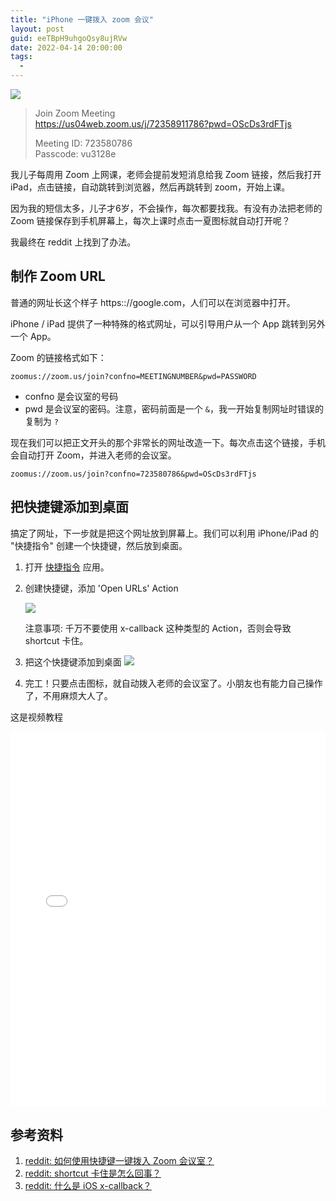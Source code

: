 ```yaml
---
title: "iPhone 一键拨入 zoom 会议"
layout: post
guid: eeTBpH9uhgoQsy8ujRVw
date: 2022-04-14 20:00:00
tags:
  -
---
```


![](/media/files/2022/2022-04-14-7.jpg)

> Join Zoom Meeting  
> https://us04web.zoom.us/j/72358911786?pwd=OScDs3rdFTjs  
>
> Meeting ID: 723580786  
> Passcode: vu3128e

我儿子每周用 Zoom 上网课，老师会提前发短消息给我 Zoom 链接，然后我打开 iPad，点击链接，自动跳转到浏览器，然后再跳转到 zoom，开始上课。

因为我的短信太多，儿子才6岁，不会操作，每次都要找我。有没有办法把老师的 Zoom 链接保存到手机屏幕上，每次上课时点击一夏图标就自动打开呢？

我最终在 reddit 上找到了办法。

##  制作 Zoom URL

普通的网址长这个样子 https:://google.com，人们可以在浏览器中打开。

iPhone / iPad 提供了一种特殊的格式网址，可以引导用户从一个 App 跳转到另外一个 App。

Zoom 的链接格式如下：

```
zoomus://zoom.us/join?confno=MEETINGNUMBER&pwd=PASSWORD
```

- confno 是会议室的号码
- pwd 是会议室的密码。注意，密码前面是一个 `&`，我一开始复制网址时错误的复制为 `?`

现在我们可以把正文开头的那个非常长的网址改造一下。每次点击这个链接，手机会自动打开 Zoom，并进入老师的会议室。

```
zoomus://zoom.us/join?confno=723580786&pwd=OScDs3rdFTjs
```


## 把快捷键添加到桌面

搞定了网址，下一步就是把这个网址放到屏幕上。我们可以利用 iPhone/iPad 的 "快捷指令" 创建一个快捷键，然后放到桌面。

1. 打开 [快捷指令](https://apps.apple.com/sg/app/%E5%BF%AB%E6%8D%B7%E6%8C%87%E4%BB%A4/id915249334?l=zh) 应用。

2. 创建快捷键，添加 'Open URLs' Action

    ![](/media/files/2022/2022-04-14-5.jpg)

    注意事项: 千万不要使用 x-callback 这种类型的 Action，否则会导致 shortcut 卡住。

3. 把这个快捷键添加到桌面
     ![](/media/files/2022/2022-04-14-6.jpg)
4. 完工！只要点击图标，就自动拨入老师的会议室了。小朋友也有能力自己操作了，不用麻烦大人了。


这是视频教程

<iframe src="//player.bilibili.com/player.html?bvid=BV1SS4y1w7Bf&page=1" scrolling="no" border="0" frameborder="no" framespacing="0" allowfullscreen="true" width="100%" height="600"> </iframe>


## 参考资料

1. [reddit: 如何使用快捷键一键拨入 Zoom 会议室？](https://www.reddit.com/r/shortcuts/comments/kwcli3/comment/gj4mhrr/?utm_source=share&utm_medium=web2x&context=3)
2. [reddit: shortcut 卡住是怎么回事？](https://www.reddit.com/r/shortcuts/comments/q6fcco/open_xcallback_url_doesnt_end_why/)
3. [reddit: 什么是 iOS x-callback？](https://www.reddit.com/r/shortcuts/comments/aktjgk/what_is_xcallback_and_what_does_it_do/)




